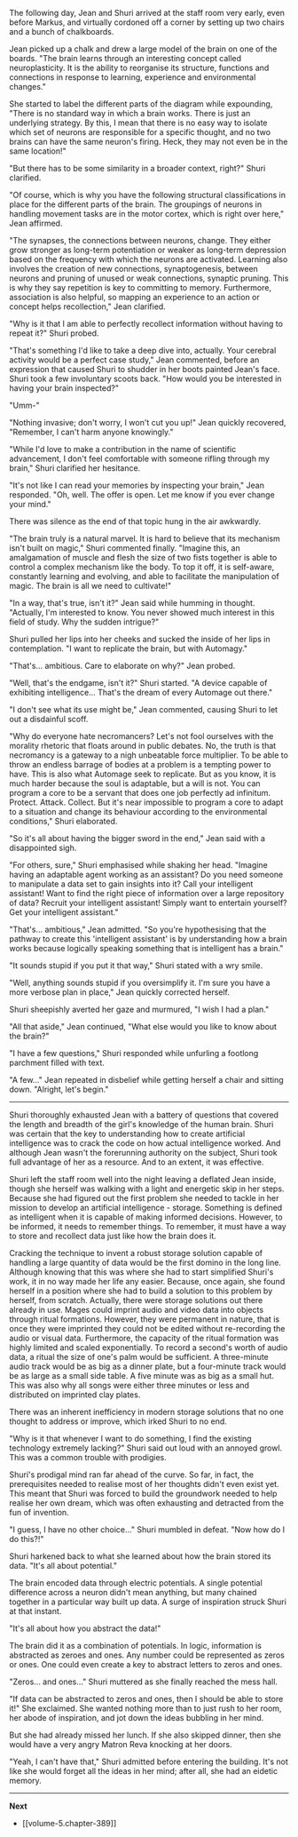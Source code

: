 
The following day, Jean and Shuri arrived at the staff room very early, even before Markus, and virtually cordoned off a corner by setting up two chairs and a bunch of chalkboards.

Jean picked up a chalk and drew a large model of the brain on one of the boards. "The brain learns through an interesting concept called neuroplasticity. It is the ability to reorganise its structure, functions and connections in response to learning, experience and environmental changes."

She started to label the different parts of the diagram while expounding, "There is no standard way in which a brain works. There is just an underlying strategy. By this, I mean that there is no easy way to isolate which set of neurons are responsible for a specific thought, and no two brains can have the same neuron's firing. Heck, they may not even be in the same location!"

"But there has to be some similarity in a broader context, right?" Shuri clarified.

"Of course, which is why you have the following structural classifications in place for the different parts of the brain. The groupings of neurons in handling movement tasks are in the motor cortex, which is right over here," Jean affirmed.

"The synapses, the connections between neurons, change. They either grow stronger as long-term potentiation or weaker as long-term depression based on the frequency with which the neurons are activated. Learning also involves the creation of new connections, synaptogenesis, between neurons and pruning of unused or weak connections, synaptic pruning. This is why they say repetition is key to committing to memory. Furthermore, association is also helpful, so mapping an experience to an action or concept helps recollection," Jean clarified.

"Why is it that I am able to perfectly recollect information without having to repeat it?" Shuri probed.

"That's something I'd like to take a deep dive into, actually. Your cerebral activity would be a perfect case study," Jean commented, before an expression that caused Shuri to shudder in her boots painted Jean's face. Shuri took a few involuntary scoots back. "How would you be interested in having your brain inspected?"

"Umm-"

"Nothing invasive; don't worry, I won't cut you up!" Jean quickly recovered, "Remember, I can't harm anyone knowingly."

"While I'd love to make a contribution in the name of scientific advancement, I don't feel comfortable with someone rifling through my brain," Shuri clarified her hesitance.

"It's not like I can read your memories by inspecting your brain," Jean responded. "Oh, well. The offer is open. Let me know if you ever change your mind."

There was silence as the end of that topic hung in the air awkwardly.

"The brain truly is a natural marvel. It is hard to believe that its mechanism isn't built on magic," Shuri commented finally. "Imagine this, an amalgamation of muscle and flesh the size of two fists together is able to control a complex mechanism like the body. To top it off, it is self-aware, constantly learning and evolving, and able to facilitate the manipulation of magic. The brain is all we need to cultivate!"

"In a way, that's true, isn't it?" Jean said while humming in thought. "Actually, I'm interested to know. You never showed much interest in this field of study. Why the sudden intrigue?"

Shuri pulled her lips into her cheeks and sucked the inside of her lips in contemplation. "I want to replicate the brain, but with Automagy."

"That's... ambitious. Care to elaborate on why?" Jean probed.

"Well, that's the endgame, isn't it?" Shuri started. "A device capable of exhibiting intelligence... That's the dream of every Automage out there."

"I don't see what its use might be," Jean commented, causing Shuri to let out a disdainful scoff.

"Why do everyone hate necromancers? Let's not fool ourselves with the morality rhetoric that floats around in public debates. No, the truth is that necromancy is a gateway to a nigh unbeatable force multiplier. To be able to throw an endless barrage of bodies at a problem is a tempting power to have. This is also what Automage seek to replicate. But as you know, it is much harder because the soul is adaptable, but a will is not. You can program a core to be a servant that does one job perfectly ad infinitum. Protect. Attack. Collect. But it's near impossible to program a core to adapt to a situation and change its behaviour according to the environmental conditions," Shuri elaborated.

"So it's all about having the bigger sword in the end," Jean said with a disappointed sigh.

"For others, sure," Shuri emphasised while shaking her head. "Imagine having an adaptable agent working as an assistant? Do you need someone to manipulate a data set to gain insights into it? Call your intelligent assistant! Want to find the right piece of information over a large repository of data? Recruit your intelligent assistant! Simply want to entertain yourself? Get your intelligent assistant."

"That's... ambitious," Jean admitted. "So you're hypothesising that the pathway to create this 'intelligent assistant' is by understanding how a brain works because logically speaking something that is intelligent has a brain."

"It sounds stupid if you put it that way," Shuri stated with a wry smile.

"Well, anything sounds stupid if you oversimplify it. I'm sure you have a more verbose plan in place," Jean quickly corrected herself.

Shuri sheepishly averted her gaze and murmured, "I wish I had a plan."

"All that aside," Jean continued, "What else would you like to know about the brain?"

"I have a few questions," Shuri responded while unfurling a footlong parchment filled with text.

"A few..." Jean repeated in disbelief while getting herself a chair and sitting down. "Alright, let's begin."

____

Shuri thoroughly exhausted Jean with a battery of questions that covered the length and breadth of the girl's knowledge of the human brain. Shuri was certain that the key to understanding how to create artificial intelligence was to crack the code on how actual intelligence worked. And although Jean wasn't the forerunning authority on the subject, Shuri took full advantage of her as a resource. And to an extent, it was effective.

Shuri left the staff room well into the night leaving a deflated Jean inside, though she herself was walking with a light and energetic skip in her steps. Because she had figured out the first problem she needed to tackle in her mission to develop an artificial intelligence - storage. Something is defined as intelligent when it is capable of making informed decisions. However, to be informed, it needs to remember things. To remember, it must have a way to store and recollect data just like how the brain does it.

Cracking the technique to invent a robust storage solution capable of handling a large quantity of data would be the first domino in the long line. Although knowing that this was where she had to start simplified Shuri's work, it in no way made her life any easier. Because, once again, she found herself in a position where she had to build a solution to this problem by herself, from scratch. Actually, there were storage solutions out there already in use. Mages could imprint audio and video data into objects through ritual formations. However, they were permanent in nature, that is once they were imprinted they could not be edited without re-recording the audio or visual data. Furthermore, the capacity of the ritual formation was highly limited and scaled exponentially. To record a second's worth of audio data, a ritual the size of one's palm would be sufficient. A three-minute audio track would be as big as a dinner plate, but a four-minute track would be as large as a small side table. A five minute was as big as a small hut. This was also why all songs were either three minutes or less and distributed on imprinted clay plates.

There was an inherent inefficiency in modern storage solutions that no one thought to address or improve, which irked Shuri to no end.

"Why is it that whenever I want to do something, I find the existing technology extremely lacking?" Shuri said out loud with an annoyed growl. This was a common trouble with prodigies.

Shuri's prodigal mind ran far ahead of the curve. So far, in fact, the prerequisites needed to realise most of her thoughts didn't even exist yet. This meant that Shuri was forced to build the groundwork needed to help realise her own dream, which was often exhausting and detracted from the fun of invention.

"I guess, I have no other choice..." Shuri mumbled in defeat. "Now how do I do this?!"

Shuri harkened back to what she learned about how the brain stored its data. "It's all about potential."

The brain encoded data through electric potentials. A single potential difference across a neuron didn't mean anything, but many chained together in a particular way built up data. A surge of inspiration struck Shuri at that instant.

"It's all about how you abstract the data!"

The brain did it as a combination of potentials. In logic, information is abstracted as zeroes and ones. Any number could be represented as zeros or ones. One could even create a key to abstract letters to zeros and ones.

"Zeros... and ones..." Shuri muttered as she finally reached the mess hall.

"If data can be abstracted to zeros and ones, then I should be able to store it!" She exclaimed. She wanted nothing more than to just rush to her room, her abode of inspiration, and jot down the ideas bubbling in her mind.

But she had already missed her lunch. If she also skipped dinner, then she would have a very angry Matron Reva knocking at her doors.

"Yeah, I can't have that," Shuri admitted before entering the building. It's not like she would forget all the ideas in her mind; after all, she had an eidetic memory.

____

**Next**
* [[volume-5.chapter-389]]